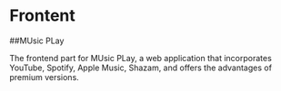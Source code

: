 # Frontent

##MUsic PLay

The frontend part for MUsic PLay, a web application that incorporates YouTube, Spotify, Apple Music, Shazam, and offers the advantages of premium versions.
